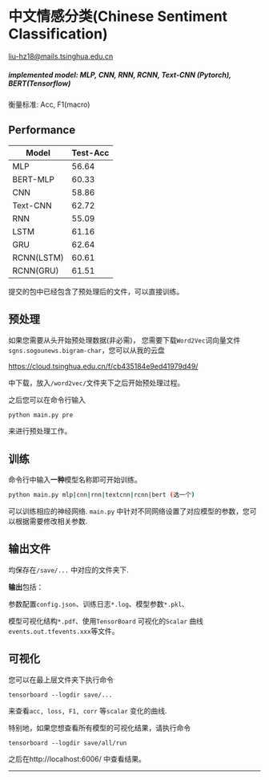 # 中文情感分类(Chinese Sentiment Classification)
liu-hz18@mails.tsinghua.edu.cn

##### implemented model: MLP, CNN, RNN, RCNN, Text-CNN (Pytorch), BERT(Tensorflow) 

衡量标准: Acc, F1(macro)

## Performance
| Model | Test-Acc                    |
| ---- | ----------------------- |
|MLP| 56.64 |
|BERT-MLP| 60.33|
|CNN| 58.86|
|Text-CNN| 62.72|
|RNN| 55.09|
|LSTM| 61.16|
|GRU| 62.64|
|RCNN(LSTM)| 60.61|
|RCNN(GRU)| 61.51|




提交的包中已经包含了预处理后的文件，可以直接训练。

## 预处理

如果您需要从头开始预处理数据(非必需)， 您需要下载`Word2Vec`词向量文件`sgns.sogounews.bigram-char`，您可以从我的云盘

https://cloud.tsinghua.edu.cn/f/cb435184e9ed41979d49/

中下载，放入`/word2vec/`文件夹下之后开始预处理过程。

之后您可以在命令行输入

```bash
python main.py pre
```

来进行预处理工作。

## 训练

命令行中输入**一种**模型名称即可开始训练。

```bash
python main.py mlp|cnn|rnn|textcnn|rcnn|bert (选一个)
```

可以训练相应的神经网络. `main.py` 中针对不同网络设置了对应模型的参数，您可以根据需要修改相关参数.

## 输出文件

均保存在`/save/...` 中对应的文件夹下. 

**输出**包括：

参数配置`config.json`、训练日志`*.log`、模型参数`*.pkl`、

模型可视化结构`*.pdf`、使用`TensorBoard` 可视化的`Scalar` 曲线`events.out.tfevents.xxx`等文件。

## 可视化

您可以在最上层文件夹下执行命令

```
tensorboard ‐‐logdir save/...
```

来查看`acc, loss, F1, corr` 等`scalar` 变化的曲线.

特别地，如果您想查看所有模型的可视化结果，请执行命令

```
tensorboard ‐‐logdir save/all/run
```

之后在http://localhost:6006/ 中查看结果。

------

